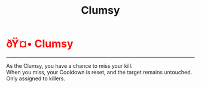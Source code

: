 ﻿---
lang: en-US
title: Clumsy
prev: Circumvent
next: LastImpostor
---
# <font color="red">ðŸ¤• <b>Clumsy</b></font> <Badge text="Impostor" type="tip" vertical="middle"/>
---


 
As the Clumsy, you have a chance to miss your kill.<br>
When you miss, your Cooldown is reset, and the target remains untouched.<br>
Only assigned to killers.